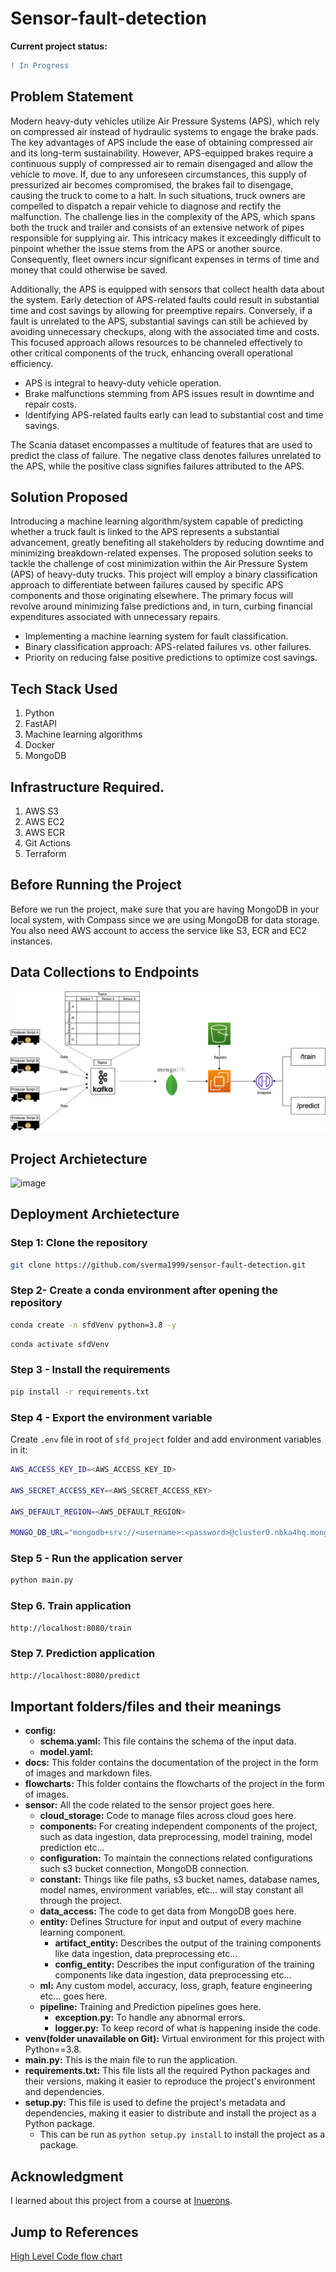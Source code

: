 # **Sensor-fault-detection**

**Current project status:**

```diff
! In Progress
```

## Problem Statement

Modern heavy-duty vehicles utilize Air Pressure Systems (APS), which rely on compressed air instead of hydraulic systems to engage the brake pads. The key advantages of APS include the ease of obtaining compressed air and its long-term sustainability. However, APS-equipped brakes require a continuous supply of compressed air to remain disengaged and allow the vehicle to move. If, due to any unforeseen circumstances, this supply of pressurized air becomes compromised, the brakes fail to disengage, causing the truck to come to a halt. In such situations, truck owners are compelled to dispatch a repair vehicle to diagnose and rectify the malfunction. The challenge lies in the complexity of the APS, which spans both the truck and trailer and consists of an extensive network of pipes responsible for supplying air. This intricacy makes it exceedingly difficult to pinpoint whether the issue stems from the APS or another source. Consequently, fleet owners incur significant expenses in terms of time and money that could otherwise be saved.

Additionally, the APS is equipped with sensors that collect health data about the system. Early detection of APS-related faults could result in substantial time and cost savings by allowing for preemptive repairs. Conversely, if a fault is unrelated to the APS, substantial savings can still be achieved by avoiding unnecessary checkups, along with the associated time and costs. This focused approach allows resources to be channeled effectively to other critical components of the truck, enhancing overall operational efficiency.

- APS is integral to heavy-duty vehicle operation.
- Brake malfunctions stemming from APS issues result in downtime and repair costs.
- Identifying APS-related faults early can lead to substantial cost and time savings.

The Scania dataset encompasses a multitude of features that are used to predict the class of failure. The negative class denotes failures unrelated to the APS, while the positive class signifies failures attributed to the APS.

## Solution Proposed

Introducing a machine learning algorithm/system capable of predicting whether a truck fault is linked to the APS represents a substantial advancement, greatly benefiting all stakeholders by reducing downtime and minimizing breakdown-related expenses. The proposed solution seeks to tackle the challenge of cost minimization within the Air Pressure System (APS) of heavy-duty trucks. This project will employ a binary classification approach to differentiate between failures caused by specific APS components and those originating elsewhere. The primary focus will revolve around minimizing false predictions and, in turn, curbing financial expenditures associated with unnecessary repairs.

- Implementing a machine learning system for fault classification.
- Binary classification approach: APS-related failures vs. other failures.
- Priority on reducing false positive predictions to optimize cost savings.

## Tech Stack Used

1. Python
2. FastAPI
3. Machine learning algorithms
4. Docker
5. MongoDB

## Infrastructure Required.

1. AWS S3
2. AWS EC2
3. AWS ECR
4. Git Actions
5. Terraform

## Before Running the Project

Before we run the project, make sure that you are having MongoDB in your local system, with Compass since we are using MongoDB for data storage. You also need AWS account to access the service like S3, ECR and EC2 instances.

## Data Collections to Endpoints

![image](docs/dataCollection_toEndpoints.png)

## Project Archietecture

![image](https://user-images.githubusercontent.com/57321948/193536768-ae704adc-32d9-4c6c-b234-79c152f756c5.png)

## Deployment Archietecture

<!--
![image](https://user-images.githubusercontent.com/57321948/193536973-4530fe7d-5509-4609-bfd2-cd702fc82423.png) -->

### Step 1: Clone the repository

```bash
git clone https://github.com/sverma1999/sensor-fault-detection.git
```

### Step 2- Create a conda environment after opening the repository

```bash
conda create -n sfdVenv python=3.8 -y
```

```bash
conda activate sfdVenv
```

### Step 3 - Install the requirements

```bash
pip install -r requirements.txt
```

### Step 4 - Export the environment variable

Create `.env` file in root of `sfd_project` folder and add environment variables in it:

```bash
AWS_ACCESS_KEY_ID=<AWS_ACCESS_KEY_ID>

AWS_SECRET_ACCESS_KEY=<AWS_SECRET_ACCESS_KEY>

AWS_DEFAULT_REGION=<AWS_DEFAULT_REGION>

MONGO_DB_URL="mongodb+srv://<username>:<password>@cluster0.nbka4hq.mongodb.net/test"
```

### Step 5 - Run the application server

```bash
python main.py
```

### Step 6. Train application

```bash
http://localhost:8080/train
```

### Step 7. Prediction application

```bash
http://localhost:8080/predict
```

## Important folders/files and their meanings

- **config:**
  - **schema.yaml:** This file contains the schema of the input data.
  - **model.yaml:**
- **docs:** This folder contains the documentation of the project in the form of images and markdown files.
- **flowcharts:** This folder contains the flowcharts of the project in the form of images.
- **sensor:** All the code related to the sensor project goes here.
  - **cloud_storage:** Code to manage files across cloud goes here.
  - **components:** For creating independent components of the project, such as data ingestion, data preprocessing, model training, model prediction etc...
  - **configuration:** To maintain the connections related configurations such s3 bucket connection, MongoDB connection.
  - **constant:** Things like file paths, s3 bucket names, database names, model names, environment variables, etc... will stay constant all through the project.
  - **data_access:** The code to get data from MongoDB goes here.
  - **entity:** Defines Structure for input and output of every machine learning component.
    - **artifact_entity:** Describes the output of the training components like data ingestion, data preprocessing etc...
    - **config_entity:** Describes the input configuration of the training components like data ingestion, data preprocessing etc...
  - **ml:** Any custom model, accuracy, loss, graph, feature engineering etc... goes here.
  - **pipeline:** Training and Prediction pipelines goes here.
    - **exception.py:** To handle any abnormal errors.
    - **logger.py:** To keep record of what is happening inside the code.
- **venv(folder unavailable on Git):** Virtual environment for this project with Python==3.8.
- **main.py:** This is the main file to run the application.
- **requirements.txt:** This file lists all the required Python packages and their versions, making it easier to reproduce the project's environment and dependencies.
- **setup.py:** This file is used to define the project's metadata and dependencies, making it easier to distribute and install the project as a Python package.
  - This can be run as `python setup.py install` to install the project as a package.

## Acknowledgment

I learned about this project from a course at [Inuerons](https://ineuron.ai/).

## Jump to References

[High Level Code flow chart](flowcharts/0_training_pipeline.png)
